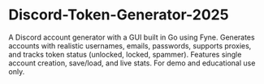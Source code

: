 # Discord-Token-Generator-2025
A Discord account generator with a GUI built in Go using Fyne. Generates accounts with realistic usernames, emails, passwords, supports proxies, and tracks token status (unlocked, locked, spammer). Features single account creation, save/load, and live stats. For demo and educational use only.
